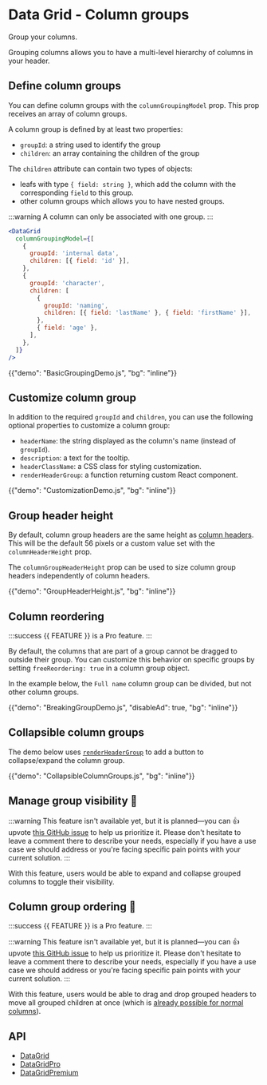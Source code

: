 # Data Grid - Column groups

<p class="description">Group your columns.</p>

Grouping columns allows you to have a multi-level hierarchy of columns in your header.

## Define column groups

You can define column groups with the `columnGroupingModel` prop.
This prop receives an array of column groups.

A column group is defined by at least two properties:

- `groupId`: a string used to identify the group
- `children`: an array containing the children of the group

The `children` attribute can contain two types of objects:

- leafs with type `{ field: string }`, which add the column with the corresponding `field` to this group.
- other column groups which allows you to have nested groups.

:::warning
A column can only be associated with one group.
:::

```jsx
<DataGrid
  columnGroupingModel={[
    {
      groupId: 'internal data',
      children: [{ field: 'id' }],
    },
    {
      groupId: 'character',
      children: [
        {
          groupId: 'naming',
          children: [{ field: 'lastName' }, { field: 'firstName' }],
        },
        { field: 'age' },
      ],
    },
  ]}
/>
```

{{"demo": "BasicGroupingDemo.js", "bg": "inline"}}

## Customize column group

In addition to the required `groupId` and `children`, you can use the following optional properties to customize a column group:

- `headerName`: the string displayed as the column's name (instead of `groupId`).
- `description`: a text for the tooltip.
- `headerClassName`: a CSS class for styling customization.
- `renderHeaderGroup`: a function returning custom React component.

{{"demo": "CustomizationDemo.js", "bg": "inline"}}

## Group header height

By default, column group headers are the same height as [column headers](/x/react-data-grid/column-header/#header-height). This will be the default 56 pixels or a custom value set with the `columnHeaderHeight` prop.

The `columnGroupHeaderHeight` prop can be used to size column group headers independently of column headers.

{{"demo": "GroupHeaderHeight.js", "bg": "inline"}}

## Column reordering [<span class="plan-pro"></span>](/x/introduction/licensing/#pro-plan 'Pro plan')

:::success
{{ FEATURE }} is a Pro feature.
:::

By default, the columns that are part of a group cannot be dragged to outside their group.
You can customize this behavior on specific groups by setting `freeReordering: true` in a column group object.

In the example below, the `Full name` column group can be divided, but not other column groups.

{{"demo": "BreakingGroupDemo.js", "disableAd": true, "bg": "inline"}}

## Collapsible column groups

The demo below uses [`renderHeaderGroup`](/x/react-data-grid/column-groups/#customize-column-group) to add a button to collapse/expand the column group.

{{"demo": "CollapsibleColumnGroups.js", "bg": "inline"}}

## Manage group visibility 🚧

:::warning
This feature isn't available yet, but it is planned—you can 👍 upvote [this GitHub issue](https://github.com/mui/mui-x/issues/6651) to help us prioritize it.
Please don't hesitate to leave a comment there to describe your needs, especially if you have a use case we should address or you're facing specific pain points with your current solution.
:::

With this feature, users would be able to expand and collapse grouped columns to toggle their visibility.

## Column group ordering [<span class="plan-pro"></span>](/x/introduction/licensing/#pro-plan 'Pro plan')🚧

:::success
{{ FEATURE }} is a Pro feature.
:::

:::warning
This feature isn't available yet, but it is planned—you can 👍 upvote [this GitHub issue](https://github.com/mui/mui-x/issues/9448) to help us prioritize it.
Please don't hesitate to leave a comment there to describe your needs, especially if you have a use case we should address or you're facing specific pain points with your current solution.
:::

With this feature, users would be able to drag and drop grouped headers to move all grouped children at once (which is [already possible for normal columns](/x/react-data-grid/column-ordering/)).

## API

- [DataGrid](/x/api/data-grid/data-grid/)
- [DataGridPro](/x/api/data-grid/data-grid-pro/)
- [DataGridPremium](/x/api/data-grid/data-grid-premium/)
